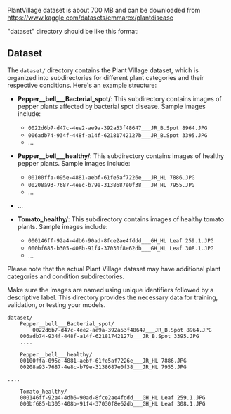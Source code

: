 PlantVillage dataset is about 700 MB and can be downloaded from https://www.kaggle.com/datasets/emmarex/plantdisease

"dataset" directory should be like this format:

## Dataset

The `dataset/` directory contains the Plant Village dataset, which is organized into subdirectories for different plant categories and their respective conditions. Here's an example structure:

- **Pepper__bell___Bacterial_spot/**: This subdirectory contains images of pepper plants affected by bacterial spot disease. Sample images include:
  - `0022d6b7-d47c-4ee2-ae9a-392a53f48647___JR_B.Spot 8964.JPG`
  - `006adb74-934f-448f-a14f-62181742127b___JR_B.Spot 3395.JPG`
  - ...

- **Pepper__bell___healthy/**: This subdirectory contains images of healthy pepper plants. Sample images include:
  - `00100ffa-095e-4881-aebf-61fe5af7226e___JR_HL 7886.JPG`
  - `00208a93-7687-4e8c-b79e-3138687e0f38___JR_HL 7955.JPG`
  - ...

- ...

- **Tomato_healthy/**: This subdirectory contains images of healthy tomato plants. Sample images include:
  - `000146ff-92a4-4db6-90ad-8fce2ae4fddd___GH_HL Leaf 259.1.JPG`
  - `000bf685-b305-408b-91f4-37030f8e62db___GH_HL Leaf 308.1.JPG`
  - ...

Please note that the actual Plant Village dataset may have additional plant categories and condition subdirectories.

Make sure the images are named using unique identifiers followed by a descriptive label. This directory provides the necessary data for training, validation, or testing your models.

    dataset/
       	Pepper__bell___Bacterial_spot/
       	 	0022d6b7-d47c-4ee2-ae9a-392a53f48647___JR_B.Spot 8964.JPG
  		006adb74-934f-448f-a14f-62181742127b___JR_B.Spot 3395.JPG
		....
      
    	Pepper__bell___healthy/
		00100ffa-095e-4881-aebf-61fe5af7226e___JR_HL 7886.JPG
		00208a93-7687-4e8c-b79e-3138687e0f38___JR_HL 7955.JPG
	
   	.... 
   	
    	Tomato_healthy/
		000146ff-92a4-4db6-90ad-8fce2ae4fddd___GH_HL Leaf 259.1.JPG
		000bf685-b305-408b-91f4-37030f8e62db___GH_HL Leaf 308.1.JPG
		
